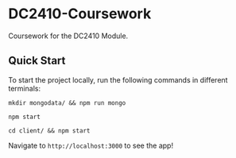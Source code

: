 # DC2410-Coursework
Coursework for the DC2410 Module.

## Quick Start
To start the project locally, run the following commands in different terminals:

```
mkdir mongodata/ && npm run mongo
```

```
npm start
```

```
cd client/ && npm start
```

Navigate to `http://localhost:3000` to see the app!
